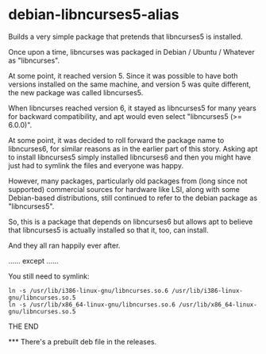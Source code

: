 # debian-libncurses5-alias
Builds a very simple package that pretends that libncurses5 is installed.

Once upon a time, libncurses was packaged in Debian / Ubuntu / Whatever as "libncurses".

At some point, it reached version 5.   Since it was possible to have both versions installed on the same machine, and version 5 was quite different, the new package was called libncurses5.

When libncurses reached version 6, it stayed as libncurses5 for many years for backward compatibility, and apt would even select "libncurses5 (>= 6.0.0)".

At some point, it was decided to roll forward the package name to libncurses6, for similar reasons as in the earlier part of this story.  Asking apt to install libncurses5 simply installed libncurses6 and then you might have just had to symlink the files and everyone was happy.

However, many packages, particularly old packages from (long since not supported) commercial sources for hardware like LSI, along with some Debian-based distributions, still continued to refer to the debian package as "libncurses5".

So, this is a package that depends on libncurses6 but allows apt to believe that libncurses5 is actually installed so that it, too, can install.

And they all ran happily ever after.

...... except ......

You still need to symlink:
```
ln -s /usr/lib/i386-linux-gnu/libncurses.so.6 /usr/lib/i386-linux-gnu/libncurses.so.5
ln -s /usr/lib/x86_64-linux-gnu/libncurses.so.6 /usr/lib/x86_64-linux-gnu/libncurses.so.5
```

THE END


*** There's a prebuilt deb file in the releases.
